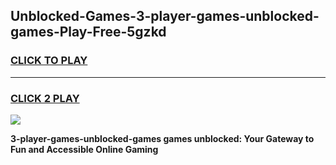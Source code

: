 
## Unblocked-Games-3-player-games-unblocked-games-Play-Free-5gzkd
<h3>
<a href="https://premium76.site?title=3-player-games-unblocked-games&ref=21A">CLICK TO PLAY</a></h3>
<hr>

<h3>
<a href="https://premium76.site?title=3-player-games-unblocked-games&ref=21A">CLICK 2 PLAY</a>
  
</h3>

<a href="https://premium76.site?title=3-player-games-unblocked-games&ref=21A"><img src="https://clearcache.store/games.png"></a>


**3-player-games-unblocked-games games unblocked: Your Gateway to Fun and Accessible Online Gaming**
